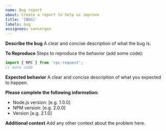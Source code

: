 ```yaml
---
name: Bug report
about: Create a report to help us improve
title: '[BUG]'
labels: bug
assignees: vansergen
---
```


**Describe the bug**
A clear and concise description of what the bug is.

**To Reproduce**
Steps to reproduce the behavior (add some code):

```typescript
import { RPC } from 'rpc-request';
// more code
```

**Expected behavior**
A clear and concise description of what you expected to happen.

**Please complete the following information:**

- Node.js version: [e.g. 1.0.0]
- NPM version: [e.g. 2.0.0]
- Version [e.g. 2.1.0]

**Additional context**
Add any other context about the problem here.
